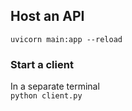 
## Host an API
`uvicorn main:app --reload` <br>

### Start a client
In a separate terminal <br>
`python client.py`
